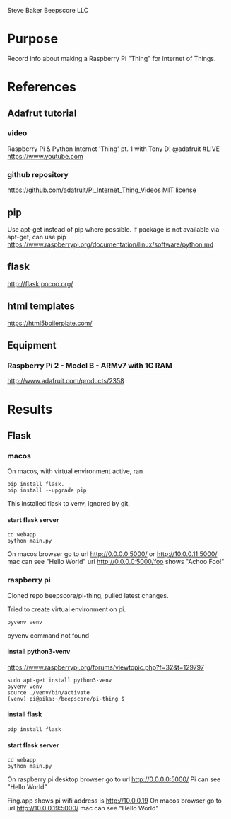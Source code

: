 Steve Baker Beepscore LLC

# Purpose
Record info about making a Raspberry Pi "Thing" for internet of Things.

# References

## Adafrut tutorial

### video
Raspberry Pi & Python Internet 'Thing' pt. 1 with Tony D! @adafruit #LIVE
https://www.youtube.com

### github repository
https://github.com/adafruit/Pi_Internet_Thing_Videos
MIT license

## pip
Use apt-get instead of pip where possible.
If package is not available via apt-get, can use pip
https://www.raspberrypi.org/documentation/linux/software/python.md

## flask
http://flask.pocoo.org/

## html templates
https://html5boilerplate.com/

## Equipment

### Raspberry Pi 2 - Model B - ARMv7 with 1G RAM
http://www.adafruit.com/products/2358

# Results

## Flask

### macos
On macos, with virtual environment active, ran

    pip install flask.
    pip install --upgrade pip

This installed flask to venv, ignored by git.

#### start flask server

    cd webapp
    python main.py

On macos browser go to url http://0.0.0.0:5000/ or http://10.0.0.11:5000/
mac can see "Hello World"
url http://0.0.0.0:5000/foo shows "Achoo Foo!"

### raspberry pi
Cloned repo beepscore/pi-thing, pulled latest changes.

Tried to create virtual environment on pi.

    pyvenv venv

pyvenv command not found

#### install python3-venv
https://www.raspberrypi.org/forums/viewtopic.php?f=32&t=129797

    sudo apt-get install python3-venv
    pyvenv venv
    source ./venv/bin/activate
    (venv) pi@pika:~/beepscore/pi-thing $

#### install flask

    pip install flask

#### start flask server

    cd webapp
    python main.py

On raspberry pi desktop browser go to url http://0.0.0.0:5000/
Pi can see "Hello World"

Fing.app shows pi wifi address is http://10.0.0.19
On macos browser go to url http://10.0.0.19:5000/
mac can see "Hello World"

